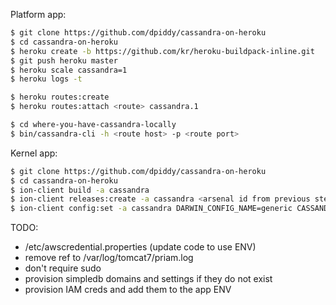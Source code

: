 Platform app:

```bash
$ git clone https://github.com/dpiddy/cassandra-on-heroku
$ cd cassandra-on-heroku
$ heroku create -b https://github.com/kr/heroku-buildpack-inline.git
$ git push heroku master
$ heroku scale cassandra=1
$ heroku logs -t

$ heroku routes:create
$ heroku routes:attach <route> cassandra.1

$ cd where-you-have-cassandra-locally
$ bin/cassandra-cli -h <route host> -p <route port>
```

Kernel app:

```bash
$ git clone https://github.com/dpiddy/cassandra-on-heroku
$ cd cassandra-on-heroku
$ ion-client build -a cassandra
$ ion-client releases:create -a cassandra <arsenal id from previous step>
$ ion-client config:set -a cassandra DARWIN_CONFIG_NAME=generic CASSANDRA_SCALE=1 PRIAM_SCALE=1 DEFAULT_INSTANCE_SIZE=m1.xlarge PACKAGES=openjdk-6-jre-headless INSTANCE_COUNT=1
```

TODO:
* /etc/awscredential.properties (update code to use ENV)
* remove ref to /var/log/tomcat7/priam.log
* don't require sudo
* provision simpledb domains and settings if they do not exist
* provision IAM creds and add them to the app ENV

